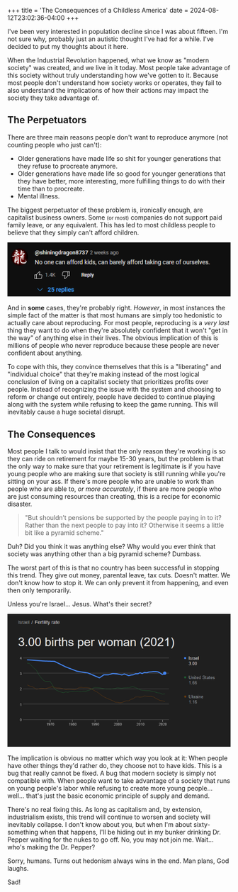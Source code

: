 +++
title = 'The Consequences of a Childless America'
date = 2024-08-12T23:02:36-04:00
+++

I've been very interested in population decline since I was about fifteen. I'm not sure why, probably just an autistic thought I've had for a while. I've decided to put my thoughts about it here.

When the Industrial Revolution happened, what we know as "modern society" was created, and we live in it today. Most people take advantage of this society without truly understanding how we've gotten to it. 
Because most people don't understand how society works or operates, they fail to also understand the implications of how their actions may impact the society they take advantage of.

## The Perpetuators

There are three main reasons people don't want to reproduce anymore (not counting people who just can't):
* Older generations have made life so shit for younger generations that they refuse to procreate anymore. 
* Older generations have made life so good for younger generations that they have better, more interesting, more fulfilling things to do with their time than to procreate.
* Mental illness.

The biggest perpetuator of these problem is, ironically enough, are capitalist business owners. Some <small>(or most)</small> companies do not support paid family leave, or any equivalent. This has led to most childless people to believe that they simply can't afford children.

![alt text](image-1.png)

And in **some** cases, they're probably right. *However*, in most instances the simple fact of the matter is that most humans are simply too hedonistic to actually care about reproducing. For most people, reproducing is a *very last* thing they want to do when they're absolutely confident that it won't "get in the way" of anything else in their lives. The obvious implication of this is millions of people who never reproduce because these people are never confident about anything.

To cope with this, they convince themselves that this is a "liberating" and "individual choice" that they're making instead of the most logical conclusion of living on a capitalist society that prioritizes profits over people. Instead of recognizing the issue with the system and choosing to reform or change out entirely, people have decided to continue playing along with the system while refusing to keep the game running. This will inevitably cause a huge societal disrupt.

## The Consequences

Most people I talk to would insist that the only reason they're working is so they can ride on retirement for maybe 15-30 years, but the problem is that the only way to make sure that your retirement is legitimate is if you have young people who are making sure that society is still running while you're sitting on your ass. If there's more people who are unable to work than people who are able to, *or more accurately*, if there are more people who are just consuming resources than creating, this is a recipe for economic disaster.

> "But shouldn’t pensions be supported by the people paying in to it? Rather than the next people to pay into it? Otherwise it seems a little bit like a pyramid scheme."

Duh? Did you think it was anything else? Why would you ever think that society was anything other than a big pyramid scheme? Dumbass.

The worst part of this is that no country has been successful in stopping this trend. They give out money, parental leave, tax cuts. Doesn't matter. We don't know how to stop it. We can only prevent it from happening, and even then only temporarily.

Unless you're Israel... Jesus. What's their secret?

![alt text](image.png)

The implication is obvious no matter which way you look at it: When people have other things they'd rather do, they choose not to have kids. This is a bug that really cannot be fixed. A bug that modern society is simply not compatible with. When people want to take advantage of a society that runs on young people's labor while refusing to create more young people... well... that's just the basic economic principle of supply and demand.

There's no real fixing this. As long as capitalism and, by extension, industrialism exists, this trend will continue to worsen and society will inevitably collapse. I don't know about you, but when I'm about sixty-something when that happens, I'll be hiding out in my bunker drinking Dr. Pepper waiting for the nukes to go off. No, you may not join me. Wait... who's making the Dr. Pepper?

Sorry, humans. Turns out hedonism always wins in the end. Man plans, God laughs.

Sad!